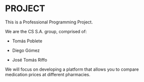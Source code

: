 # PROJECT
This is a Professional Programming Project.

We are the CS S.A. group, comprised of:

- Tomás Poblete

- Diego Gómez

- José Tomás Riffo

We will focus on developing a platform that allows you to compare medication prices at different pharmacies.
